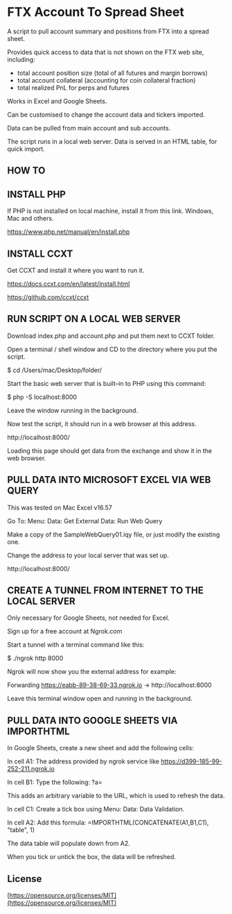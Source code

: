 # FTX Account To Spread Sheet

A script to pull account summary and positions from FTX into a spread sheet.

Provides quick access to data that is not shown on the FTX web site, including:

- total account position size (total of all futures and margin borrows)
- total account collateral (accounting for coin collateral fraction)
- total realized PnL for perps and futures

Works in Excel and Google Sheets.

Can be customised to change the account data and tickers imported.

Data can be pulled from main account and sub accounts.

The script runs in a local web server. Data is served in an HTML table, for quick import.

## HOW TO

## INSTALL PHP

If PHP is not installed on local machine, install it from this link. Windows, Mac and others.

https://www.php.net/manual/en/install.php

## INSTALL CCXT

Get CCXT and install it where you want to run it.

https://docs.ccxt.com/en/latest/install.html

https://github.com/ccxt/ccxt

## RUN SCRIPT ON A LOCAL WEB SERVER

Download index.php and account.php and put them next to CCXT folder.

Open a terminal / shell window and CD to the directory where you put the script.

$ cd /Users/mac/Desktop/folder/

Start the basic web server that is built–in to PHP using this command:

$ php -S localhost:8000

Leave the window running in the background.

Now test the script, it should run in a web browser at this address.

http://localhost:8000/

Loading this page should get data from the exchange and show it in the web browser.

## PULL DATA INTO MICROSOFT EXCEL VIA WEB QUERY

This was tested on Mac Excel v16.57

Go To: Menu: Data: Get External Data: Run Web Query

Make a copy of the SampleWebQuery01.iqy file, or just modify the existing one.

Change the address to your local server that was set up.

http://localhost:8000/

## CREATE A TUNNEL FROM INTERNET TO THE LOCAL SERVER

Only necessary for Google Sheets, not needed for Excel.

Sign up for a free account at Ngrok.com

Start a tunnel with a terminal command like this:

$ ./ngrok http 8000

Ngrok will now show you the external address for example:

Forwarding https://eabb-89-38-69-33.ngrok.io -> http://localhost:8000

Leave this terminal window open and running in the background.

## PULL DATA INTO GOOGLE SHEETS VIA IMPORTHTML

In Google Sheets, create a new sheet and add the following cells:

In cell A1: The address provided by ngrok service like https://d399-185-99-252-211.ngrok.io

In cell B1: Type the following: ?a=

This adds an arbitrary variable to the URL, which is used to refresh the data.

In cell C1: Create a tick box using Menu: Data: Data Validation.

In cell A2: Add this formula: =IMPORTHTML(CONCATENATE(A1,B1,C1), "table", 1)

The data table will populate down from A2.

When you tick or untick the box, the data will be refreshed.

## License

[https://opensource.org/licenses/MIT](https://opensource.org/licenses/MIT)